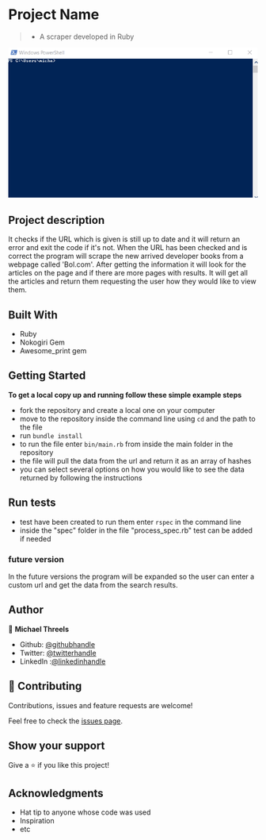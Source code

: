 # Project Name

> - A scraper developed in Ruby

![screenshot](./images/app-screenshot.gif)

## Project description

It checks if the URL which is given is still up to date and it will return an error and exit the code if it's not.
When the URL has been checked and is correct the program will scrape the new arrived developer books from a webpage called 'Bol.com'.
After getting the information it will look for the articles on the page and if there are more pages with results.
It will get all the articles and return them requesting the user how they would like to view them.


## Built With

- Ruby
- Nokogiri Gem
- Awesome_print gem

## Getting Started

**To get a local copy up and running follow these simple example steps**

- fork the repository and create a local one on your computer
- move to the repository inside the command line using `cd` and the path to the file
- run `bundle install`
- to run the file enter `bin/main.rb` from inside the main folder in the repository
- the file will pull the data from the url and return it as an array of hashes
- you can select several options on how you would like to see the data returned by following the instructions

## Run tests

- test have been created to run them enter `rspec` in the command line
- inside the "spec" folder in the file "process_spec.rb" test can be added if needed

### future version

In the future versions the program will be expanded so the user can enter a custom url and get the data from the search results.

## Author

👤 **Michael Threels**

- Github: [@githubhandle](https://github.com/mikethreels)
- Twitter: [@twitterhandle](https://twitter.com/MichaelThreels)
- LinkedIn :[@linkedinhandle](https://www.linkedin.com/in/michael-threels-24101991)

## 🤝 Contributing

Contributions, issues and feature requests are welcome!

Feel free to check the [issues page](issues/).

## Show your support

Give a ⭐️ if you like this project!

## Acknowledgments

- Hat tip to anyone whose code was used
- Inspiration
- etc

